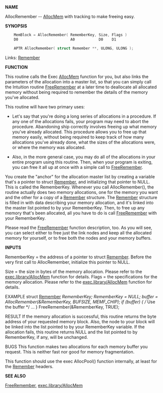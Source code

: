 
**NAME**

AllocRemember -- [AllocMem](../exec/AllocMem.md) with tracking to make freeing easy.

**SYNOPSIS**

```c
    MemBlock = AllocRemember( RememberKey, Size, Flags )
    D0                        A0           D0    D1

    APTR AllocRemember( struct Remember **, ULONG, ULONG );

```
Links: [Remember](_00D4.md) 

**FUNCTION**

This routine calls the Exec [AllocMem](../exec/AllocMem.md) function for you, but also links
the parameters of the allocation into a master list, so that
you can simply call the Intuition routine [FreeRemember](FreeRemember.md) at a later
time to deallocate all allocated memory without being required to
remember the details of the memory you've allocated.

This routine will have two primary uses:
-   Let's say that you're doing a long series of allocations in a
procedure.  If any one of the allocations fails, your program
may need to abort the procedure.  Abandoning ship correctly
involves freeing up what memory you've already allocated.  This
procedure allows you to free up that memory easily, without being
required to keep track of how many allocations you've already done,
what the sizes of the allocations were, or where the memory was
allocated.

-   Also, in the more general case, you may do all of the allocations
in your entire program using this routine.  Then, when your
program is exiting, you can free it all up at once with a
simple call to [FreeRemember](FreeRemember.md).

You create the &#034;anchor&#034; for the allocation master list by creating
a variable that's a pointer to struct [Remember](_00D4.md), and initializing
that pointer to NULL.  This is called the RememberKey.  Whenever
you call AllocRemember(), the routine actually does two memory
allocations, one for the memory you want and the other for a copy
of a [Remember](_00D4.md) structure.  The [Remember](_00D4.md) structure is filled in
with data describing your memory allocation, and it's linked
into the master list pointed to by your RememberKey.  Then, to
free up any memory that's been allocated, all you have to do is
call [FreeRemember](FreeRemember.md) with your RememberKey.

Please read the [FreeRemember](FreeRemember.md) function description, too.  As you will
see, you can select either to free just the link nodes and keep all the
allocated memory for yourself, or to free both the nodes and your
memory buffers.


**INPUTS**

RememberKey = the address of a pointer to struct [Remember](_00D4.md).  Before the
very first call to AllocRemember, initialize this pointer to NULL.

Size = the size in bytes of the memory allocation.  Please refer to the
[exec.library/AllocMem](../exec/AllocMem.md) function for details.
Flags = the specifications for the memory allocation.  Please refer to
the [exec.library/AllocMem](../exec/AllocMem.md) function for details.

EXAMPLE
struct [Remember](_00D4.md) *RememberKey;
RememberKey = NULL;
buffer = AllocRemember(&#038;RememberKey, BUFSIZE, MEMF_CHIP);
if (buffer)
{
/* Use the buffer */
...
}
FreeRemember(&#038;RememberKey, TRUE);

RESULT
If the memory allocation is successful, this routine returns the byte
address of your requested memory block.  Also, the node to your block
will be linked into the list pointed to by your RememberKey variable.
If the allocation fails, this routine returns NULL and the list pointed
to by RememberKey, if any, will be unchanged.

BUGS
This function makes two allocations for each memory buffer
you request.  This is neither fast nor good for memory
fragmentation.

This function should use the exec AllocPool() function internally,
at least for the [Remember](_00D4.md) headers.

**SEE ALSO**

[FreeRemember](FreeRemember.md), [exec.library/AllocMem](../exec/AllocMem.md)

